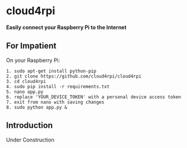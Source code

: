 cloud4rpi
=========

**Easily connect your Raspberry Pi to the Internet**

For Impatient
-------------

On your Raspberry Pi:

```
1. sudo apt-get install python-pip
2. git clone https://github.com/cloud4rpi/cloud4rpi
3. cd cloud4rpi
4. sudo pip install -r requirements.txt
5. nano app.py
6. replace 'YOUR_DEVICE_TOKEN' with a personal device access token
7. exit from nano with saving changes
8. sudo python app.py &
```

Introduction
------------

Under Construction
